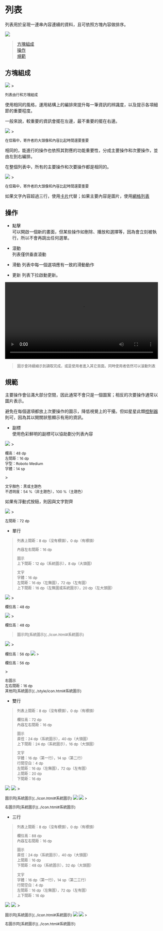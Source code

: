 # 列表

列表用於呈現一連串內容連續的資料，且可依照方塊內容做排序。

<img src="http://material-design.storage.googleapis.com/publish/material_v_4/material_ext_publish/0B6Okdz75tqQsTEYtcnczU3J5ZEU/components_lists_behavior1.png" style="max-width:50%"/>

> [方塊組成](#方塊組成)  
> [操作](#操作)  
> [規範](#規範)

## 方塊組成

<img src="http://material-design.storage.googleapis.com/publish/material_v_4/material_ext_publish/0Bx4BSt6jniD7TmRJenRtUVZFLUk/components_lists_usage2.png" style="max-width:50%"/>
> <p style="font-size: 12px">列表由行和方塊組成</p>

使用相同的風格，運用結構上的編排來提升每一筆資訊的辨識度，以及提示各項細節的重要程度。

一般來說，較重要的資訊會擺在左邊，最不重要的擺在右邊。

<img src="http://material-design.storage.googleapis.com/publish/material_v_4/material_ext_publish/0B6Okdz75tqQsSnBGdWd3WDhPUE0/components_lists_usage3.png" style="max-width:50%"/>
> <p style="font-size: 12px">在信箱中，寄件者的大頭像和內容比起時間還要重要</p>

相同的，能進行的操作也依照其對應的功能重要性，分成主要操作和次要操作，並由左到右編排。

在整個列表中，所有的主要操作和次要操作都是相同的。

<img src="http://material-design.storage.googleapis.com/publish/material_v_4/material_ext_publish/0Bx4BSt6jniD7bTlwblZleHIwU1U/components_lists_content2.png" style="max-width:50%"/>
> <p style="font-size: 12px">在信箱中，寄件者的大頭像和內容比起時間還要重要</p>

如果文字內容超過三行，使用[卡片](icon.html)代替；如果主要內容是圖片，使用[網格列表](grid_list.html)


## 操作
* 點擊  
可以開啟一個新的畫面，但某些操作如刪除、播放和選擇等，因為會立刻被執行，所以不會再跳出任何選單。

* 滾動  
列表僅供垂直滾動

* 滑動
列表中每一個選項應有一致的滑動動作

* 更新
列表下拉啟動更新。

<video height="auto" width="100%" preload="metadata" loop="" controls>
  <source src="http://material-design.storage.googleapis.com/publish/material_v_4/material_ext_publish/0B6Okdz75tqQsUkpNWUx6NFI4clE/patterns-swipetorefresh-behavior_do_xhdpi_009.webm" type="video/webm">
  <source src="http://material-design.storage.googleapis.com/publish/material_v_4/material_ext_publish/0B6Okdz75tqQsUkpNWUx6NFI4clE/patterns-swipetorefresh-behavior_do_xhdpi_009.mp4" type="video/mp4">
</video>

> <p style="font-size:12px"> 圖示會持續顯示到讀取完成，或是使用者進入其它頁面。同時使用者依然可以滾動列表</p>

## 規範
主要操作會佔滿大部分空間，因此通常不會只是一個圖案；相反的次要操作通常以圖片表示。

避免在每個選項都放上次要操作的圖示，降低視覺上的干擾。但如星星此類[控制器](control.html)則可，因為其以開關狀態顯示有用的資訊。

* 副標  
使用色彩鮮明的副標可以協助劃分列表內容

<img src="http://material-design.storage.googleapis.com/publish/material_v_4/material_ext_publish/0Bx4BSt6jniD7eThvY2hXZ2JNdkk/components_subheaders1.png" style="max-width:50%"/>
> <p style="font-size: 12px">欄高：48 dp<br>左間距：16 dp<br>字型：Roboto Medium<br>字體：14 sp<br></p>
> <p style="font-size: 12px">文字顏色：黑或主題色<br>不透明度：54 %（非主題色），100 %（主題色）<br></p>

如果有浮動式按鈕，則因與文字對齊

<img src="http://material-design.storage.googleapis.com/publish/material_v_4/material_ext_publish/0B6Okdz75tqQsMEtuWm42b2lSRkk/components_subheaders4.png" style="max-width:50%"/>
> <p style="font-size: 12px">左間距：72 dp</p>

* 單行

> <p style="font-size: 12px">列表上間距：8 dp（沒有標頭），0 dp（有標頭）</p>
> <p style="font-size: 12px">內容左右間距：16 dp</p>
> <p style="font-size: 12px">圖示 <br>上下間距：12 dp（系統圖示），8 dp（大頭圖） </p>
> <p style="font-size: 12px">文字<br>字體：16 dp<br>左間距：16 dp（左無圖），72 dp（左有圖）<br>上下間距：16 dp（左無圖或系統圖示），20 dp（左大頭圖）</p>

<img src="http://material-design.storage.googleapis.com/publish/material_v_4/material_ext_publish/0Bx4BSt6jniD7Y1FsdElhSlJ1WEU/components_lists_keylines_single2.png" style="max-width:50%"/>
> <p style="font-size: 12px">欄位高：48 dp</p>

<img src="http://material-design.storage.googleapis.com/publish/material_v_4/material_ext_publish/0Bx4BSt6jniD7eUpZcXJRODJvMXc/components_lists_keylines_single5.png" style="max-width:50%"/>
> <p style="font-size: 12px">欄位高：48 dp<br></p>

> <p style="font-size: 12px">圖示同[系統圖示](../icon.html#系統圖示)

<img src="http://material-design.storage.googleapis.com/publish/material_v_4/material_ext_publish/0Bx4BSt6jniD7bzEta2VMeTQ5QTg/components_lists_keylines_single8.png" style="max-width:50%"/>
> <p style="font-size: 12px">欄位高：56 dp

<img src="http://material-design.storage.googleapis.com/publish/material_v_4/material_ext_publish/0Bx4BSt6jniD7T2pKUG0teEQycTA/components_lists_keylines_single11.png" style="max-width:50%"/>
> <p style="font-size: 12px">欄位高：56 dp</p>
> <p style="font-size: 12px">右圖示<br>左右間距：16 dp<br>其他同[系統圖示](../style/icon.html#系統圖示)

* 雙行

> <p style="font-size: 12px">列表上間距：8 dp（沒有標頭），0 dp（有標頭）</p>
> <p style="font-size: 12px">欄位高：72 dp<br>內容左右間距：16 dp</p>
> <p style="font-size: 12px">圖示 <br>直徑：24 dp（系統圖示），40 dp（大頭圖）<br>上下間距：24 dp（系統圖示），16 dp（大頭圖）</p>
> <p style="font-size: 12px">文字<br>字體：16 dp（第一行），14 sp（第二行）<br>行間空白：4 dp<br>左間距：16 dp（左無圖），72 dp（左有圖）<br>上間距：20 dp<br>下間距：16 dp</p>

<img src="http://material-design.storage.googleapis.com/publish/material_v_4/material_ext_publish/0Bx4BSt6jniD7UkNZZk02N3BYazg/components_lists_keylines_two2.png" style="max-width:50%"/>

<img src="http://material-design.storage.googleapis.com/publish/material_v_4/material_ext_publish/0Bx4BSt6jniD7RTJvc2pWMnFvQTg/components_lists_keylines_two5.png" style="max-width:50%"/>
> <p style="font-size: 12px">圖示同[系統圖示](../icon.html#系統圖示)

<img src="http://material-design.storage.googleapis.com/publish/material_v_4/material_ext_publish/0Bx4BSt6jniD7Tm9ZQmFCZzlITkE/components_lists_keylines_two7.png" style="max-width:50%"/>

<img src="http://material-design.storage.googleapis.com/publish/material_v_4/material_ext_publish/0Bx4BSt6jniD7NkI5bzU3Y3BQQzg/components_lists_keylines_two10.png" style="max-width:50%"/>
> <p style="font-size: 12px">右圖示同[系統圖示](../icon.html#系統圖示)

* 三行

> <p style="font-size: 12px">列表上間距：8 dp（沒有標頭），0 dp（有標頭）</p>
> <p style="font-size: 12px">欄位高：88 dp<br>內容左右間距：16 dp</p>
> <p style="font-size: 12px">圖示 <br>直徑：24 dp（系統圖示），40 dp（大頭圖）<br>上間距：16 dp<br>下間距：48 dp（系統圖示），32 dp（大頭圖）</p></p>
> <p style="font-size: 12px">文字<br>字體：16 dp（第一行），14 sp（第二三行）<br>行間空白：4 dp<br>左間距：16 dp（左無圖），72 dp（左有圖）<br>上下間距：16 dp</p>

<img src="http://material-design.storage.googleapis.com/publish/material_v_4/material_ext_publish/0Bzhp5Z4wHba3N216V0Y1MXQ1TmM/components_lists_keylines_three2.png" style="max-width:50%"/>

<img src="http://material-design.storage.googleapis.com/publish/material_v_4/material_ext_publish/0Bzhp5Z4wHba3Xzd5UnFOQVdNS28/components_lists_keylines_three5.png" style="max-width:50%"/>
> <p style="font-size: 12px">圖示同[系統圖示](../icon.html#系統圖示)

<img src="http://material-design.storage.googleapis.com/publish/material_v_4/material_ext_publish/0Bzhp5Z4wHba3VksyR0lhS0FqWE0/components_lists_keylines_three7.png" style="max-width:50%"/>

<img src="http://material-design.storage.googleapis.com/publish/material_v_4/material_ext_publish/0Bzhp5Z4wHba3aVU4MlFJUjBXRms/components_lists_keylines_three10.png" style="max-width:50%"/>
> <p style="font-size: 12px">右圖示同[系統圖示](../icon.html#系統圖示)


